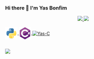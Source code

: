 
          
### Hi there 👋 I'm Yas Bonfim

<div align="center">
  <a href="https://github.com/Yas-bonfim">
  <img height="160em" src="https://github-readme-stats.vercel.app/api?username=Yas-bonfim&show_icons=true&theme=dracula&include_all_commits=true&count_private=true"/>
  <img height="160em" src="https://github-readme-stats.vercel.app/api/top-langs/?username=Yas-bonfim&layout=compact&langs_count=7&theme=dracula"/>
</div>

<div style="display: inline_block"><br>
  

  <img align="center" alt="Yas-Python" height="40" width="40" src="https://raw.githubusercontent.com/devicons/devicon/master/icons/python/python-original.svg">
  <img align="center" alt="Yas-Csharp" height="40" width="40" src="https://raw.githubusercontent.com/devicons/devicon/master/icons/csharp/csharp-original.svg">
  <img align="center" alt="Yas-C" height="40" width="40" src="https://cdn.jsdelivr.net/gh/devicons/devicon/icons/c/c-original.svg">
 
</div>

##

<div> 
 
  <a href="https://www.linkedin.com/in/yasmin-bonfim/" target="_blank"><img src="https://img.shields.io/badge/-LinkedIn-%230077B5?style=for-the-badge&logo=linkedin&logoColor=white" target="_blank"></a> 
 
 
</div>
